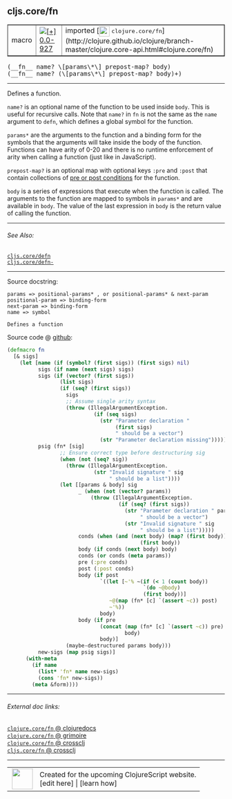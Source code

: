## cljs.core/fn



 <table border="1">
<tr>
<td>macro</td>
<td><a href="https://github.com/cljsinfo/cljs-api-docs/tree/0.0-927"><img valign="middle" alt="[+] 0.0-927" title="Added in 0.0-927" src="https://img.shields.io/badge/+-0.0--927-lightgrey.svg"></a> </td>
<td>
imported [<img height="24px" valign="middle" src="http://i.imgur.com/1GjPKvB.png"> <samp>clojure.core/fn</samp>](http://clojure.github.io/clojure/branch-master/clojure.core-api.html#clojure.core/fn)
</td>
</tr>
</table>


 <samp>
(__fn__ name? \[params\*\] prepost-map? body)<br>
</samp>
 <samp>
(__fn__ name? (\[params\*\] prepost-map? body)+)<br>
</samp>

---

Defines a function.

`name?` is an optional name of the function to be used inside `body`. This is
useful for recursive calls. Note that `name?` in `fn` is not the same as the
`name` argument to `defn`, which defines a global symbol for the function.

`params*` are the arguments to the function and a binding form for the symbols
that the arguments will take inside the body of the function. Functions can have
arity of 0-20 and there is no runtime enforcement of arity when calling a
function (just like in JavaScript).

`prepost-map?` is an optional map with optional keys `:pre` and `:post` that
contain collections of [pre or post conditions](http://blog.fogus.me/2009/12/21/clojures-pre-and-post/)
for the function.

`body` is a series of expressions that execute when the function is called. The
arguments to the function are mapped to symbols in `params*` and are available
in `body`. The value of the last expression in `body` is the return value of
calling the function.



---


###### See Also:

[`cljs.core/defn`](../cljs.core/defn.md)<br>
[`cljs.core/defn-`](../cljs.core/defn-.md)<br>

---


Source docstring:

```
params => positional-params* , or positional-params* & next-param
positional-param => binding-form
next-param => binding-form
name => symbol

Defines a function
```


Source code @ [github](https://github.com/clojure/clojure/blob/clojure-1.7.0-beta2/src/clj/clojure/core.clj#L4331-L4391):

```clj
(defmacro fn
  [& sigs]
    (let [name (if (symbol? (first sigs)) (first sigs) nil)
          sigs (if name (next sigs) sigs)
          sigs (if (vector? (first sigs)) 
                 (list sigs) 
                 (if (seq? (first sigs))
                   sigs
                   ;; Assume single arity syntax
                   (throw (IllegalArgumentException. 
                            (if (seq sigs)
                              (str "Parameter declaration " 
                                   (first sigs)
                                   " should be a vector")
                              (str "Parameter declaration missing"))))))
          psig (fn* [sig]
                 ;; Ensure correct type before destructuring sig
                 (when (not (seq? sig))
                   (throw (IllegalArgumentException.
                            (str "Invalid signature " sig
                                 " should be a list"))))
                 (let [[params & body] sig
                       _ (when (not (vector? params))
                           (throw (IllegalArgumentException. 
                                    (if (seq? (first sigs))
                                      (str "Parameter declaration " params
                                           " should be a vector")
                                      (str "Invalid signature " sig
                                           " should be a list")))))
                       conds (when (and (next body) (map? (first body))) 
                                           (first body))
                       body (if conds (next body) body)
                       conds (or conds (meta params))
                       pre (:pre conds)
                       post (:post conds)                       
                       body (if post
                              `((let [~'% ~(if (< 1 (count body)) 
                                            `(do ~@body) 
                                            (first body))]
                                 ~@(map (fn* [c] `(assert ~c)) post)
                                 ~'%))
                              body)
                       body (if pre
                              (concat (map (fn* [c] `(assert ~c)) pre) 
                                      body)
                              body)]
                   (maybe-destructured params body)))
          new-sigs (map psig sigs)]
      (with-meta
        (if name
          (list* 'fn* name new-sigs)
          (cons 'fn* new-sigs))
        (meta &form))))
```

<!--
Repo - tag - source tree - lines:

 <pre>
clojure @ clojure-1.7.0-beta2
└── src
    └── clj
        └── clojure
            └── <ins>[core.clj:4331-4391](https://github.com/clojure/clojure/blob/clojure-1.7.0-beta2/src/clj/clojure/core.clj#L4331-L4391)</ins>
</pre>

-->

---



###### External doc links:

[`clojure.core/fn` @ clojuredocs](http://clojuredocs.org/clojure.core/fn)<br>
[`clojure.core/fn` @ grimoire](http://conj.io/store/v1/org.clojure/clojure/1.7.0-beta3/clj/clojure.core/fn/)<br>
[`clojure.core/fn` @ crossclj](http://crossclj.info/fun/clojure.core/fn.html)<br>
[`cljs.core/fn` @ crossclj](http://crossclj.info/fun/cljs.core/fn.html)<br>

---

 <table>
<tr><td>
<img valign="middle" align="right" width="48px" src="http://i.imgur.com/Hi20huC.png">
</td><td>
Created for the upcoming ClojureScript website.<br>
[edit here] | [learn how]
</td></tr></table>

[edit here]:https://github.com/cljsinfo/cljs-api-docs/blob/master/cljsdoc/cljs.core/fn.cljsdoc
[learn how]:https://github.com/cljsinfo/cljs-api-docs/wiki/cljsdoc-files

<!--

This information was too distracting to show to readers, but I'll leave it
commented here since it is helpful to:

- pretty-print the data used to generate this document
- and show how to retrieve that data



The API data for this symbol:

```clj
{:description "Defines a function.\n\n`name?` is an optional name of the function to be used inside `body`. This is\nuseful for recursive calls. Note that `name?` in `fn` is not the same as the\n`name` argument to `defn`, which defines a global symbol for the function.\n\n`params*` are the arguments to the function and a binding form for the symbols\nthat the arguments will take inside the body of the function. Functions can have\narity of 0-20 and there is no runtime enforcement of arity when calling a\nfunction (just like in JavaScript).\n\n`prepost-map?` is an optional map with optional keys `:pre` and `:post` that\ncontain collections of [pre or post conditions](http://blog.fogus.me/2009/12/21/clojures-pre-and-post/)\nfor the function.\n\n`body` is a series of expressions that execute when the function is called. The\narguments to the function are mapped to symbols in `params*` and are available\nin `body`. The value of the last expression in `body` is the return value of\ncalling the function.",
 :ns "cljs.core",
 :name "fn",
 :signature ["[name? [params*] prepost-map? body]"
             "[name? ([params*] prepost-map? body)+]"],
 :history [["+" "0.0-927"]],
 :type "macro",
 :related ["cljs.core/defn" "cljs.core/defn-"],
 :full-name-encode "cljs.core/fn",
 :source {:code "(defmacro fn\n  [& sigs]\n    (let [name (if (symbol? (first sigs)) (first sigs) nil)\n          sigs (if name (next sigs) sigs)\n          sigs (if (vector? (first sigs)) \n                 (list sigs) \n                 (if (seq? (first sigs))\n                   sigs\n                   ;; Assume single arity syntax\n                   (throw (IllegalArgumentException. \n                            (if (seq sigs)\n                              (str \"Parameter declaration \" \n                                   (first sigs)\n                                   \" should be a vector\")\n                              (str \"Parameter declaration missing\"))))))\n          psig (fn* [sig]\n                 ;; Ensure correct type before destructuring sig\n                 (when (not (seq? sig))\n                   (throw (IllegalArgumentException.\n                            (str \"Invalid signature \" sig\n                                 \" should be a list\"))))\n                 (let [[params & body] sig\n                       _ (when (not (vector? params))\n                           (throw (IllegalArgumentException. \n                                    (if (seq? (first sigs))\n                                      (str \"Parameter declaration \" params\n                                           \" should be a vector\")\n                                      (str \"Invalid signature \" sig\n                                           \" should be a list\")))))\n                       conds (when (and (next body) (map? (first body))) \n                                           (first body))\n                       body (if conds (next body) body)\n                       conds (or conds (meta params))\n                       pre (:pre conds)\n                       post (:post conds)                       \n                       body (if post\n                              `((let [~'% ~(if (< 1 (count body)) \n                                            `(do ~@body) \n                                            (first body))]\n                                 ~@(map (fn* [c] `(assert ~c)) post)\n                                 ~'%))\n                              body)\n                       body (if pre\n                              (concat (map (fn* [c] `(assert ~c)) pre) \n                                      body)\n                              body)]\n                   (maybe-destructured params body)))\n          new-sigs (map psig sigs)]\n      (with-meta\n        (if name\n          (list* 'fn* name new-sigs)\n          (cons 'fn* new-sigs))\n        (meta &form))))",
          :title "Source code",
          :repo "clojure",
          :tag "clojure-1.7.0-beta2",
          :filename "src/clj/clojure/core.clj",
          :lines [4331 4391]},
 :full-name "cljs.core/fn",
 :clj-symbol "clojure.core/fn",
 :docstring "params => positional-params* , or positional-params* & next-param\npositional-param => binding-form\nnext-param => binding-form\nname => symbol\n\nDefines a function"}

```

Retrieve the API data for this symbol:

```clj
;; from Clojure REPL
(require '[clojure.edn :as edn])
(-> (slurp "https://raw.githubusercontent.com/cljsinfo/cljs-api-docs/catalog/cljs-api.edn")
    (edn/read-string)
    (get-in [:symbols "cljs.core/fn"]))
```

-->
